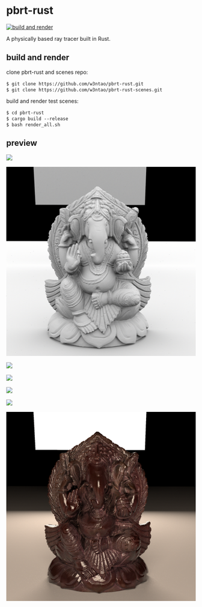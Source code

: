 # pbrt-rust

[![build and render](https://github.com/w3ntao/pbrt-rust/actions/workflows/build_and_render.yml/badge.svg?branch=main)](https://github.com/w3ntao/pbrt-rust/actions/workflows/build_and_render.yml)

A physically based ray tracer built in Rust.


## build and render

clone pbrt-rust and scenes repo:
```
$ git clone https://github.com/w3ntao/pbrt-rust.git
$ git clone https://github.com/w3ntao/pbrt-rust-scenes.git
```

build and render test scenes:
```
$ cd pbrt-rust
$ cargo build --release
$ bash render_all.sh
```

## preview

![](https://github.com/w3ntao/pbrt-rust-scenes-preview/blob/main/dragon_10.png)

![](https://github.com/w3ntao/pbrt-rust-scenes-preview/blob/main/ganesha-ao.png)

![](https://github.com/w3ntao/pbrt-rust-scenes-preview/blob/main/killeroo-gold.png)

![](https://github.com/w3ntao/pbrt-rust-scenes-preview/blob/main/killeroo-simple.png)

![](https://github.com/w3ntao/pbrt-rust-scenes-preview/blob/main/lte-orb-simple-ball.png)

![](https://github.com/w3ntao/pbrt-rust-scenes-preview/blob/main/lte-orb-silver.png)

![](https://github.com/w3ntao/pbrt-rust-scenes-preview/blob/main/ganesha-simplepath.png)
